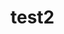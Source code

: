 # test2

<?php

namespace rx;

class justTryingOut
{
  public $test = 2;
  private $test = 3;
  define(TEST_CONSTANT, "TESTING");
}
